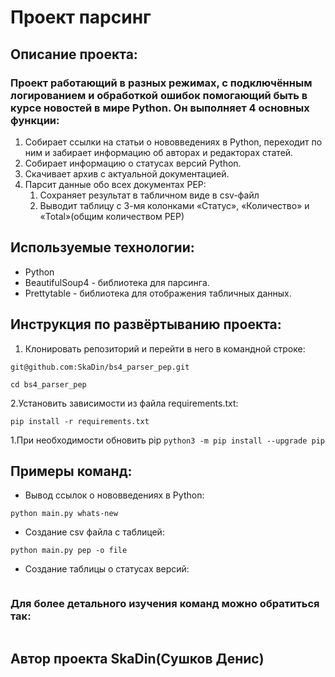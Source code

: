 # Проект парсинг

## Описание проекта:
###  Проект работающий в разных режимах, с подключённым  логированием и обработкой ошибок помогающий быть в курсе новостей в мире Python. Он выполняет 4 основных функции:

1. Собирает ссылки на статьи о нововведениях в Python, переходит по ним и забирает информацию об авторах и редакторах статей.
2. Собирает информацию о статусах версий Python.
3. Скачивает архив с актуальной документацией.
4. Парсит данные обо всех документах PEP:
    1. Cохраняет результат в табличном виде в csv-файл
    2. Выводит таблицу с 3-мя колонками «Статус», «Количество» и «Total»(общим количеством PEP)

## Используемые технологии:
* Python
* BeautifulSoup4 - библиотека для парсинга.
* Prettytable - библиотека для отображения табличных данных.

## Инструкция по развёртыванию проекта:
1. Клонировать репозиторий и перейти в него в командной строке:
```
git@github.com:SkaDin/bs4_parser_pep.git
```
```
cd bs4_parser_pep
```
2.Установить зависимости из файла requirements.txt:
```
pip install -r requirements.txt
```
   1.При необходимости обновить pip
    ```
    python3 -m pip install --upgrade pip
    ```

## Примеры команд:
* Вывод ссылок o нововведениях в Python:
```
python main.py whats-new
```
* Создание csv файла с таблицей:
```
python main.py pep -o file
```
* Создание таблицы о статусах версий:
```python main.py latest-versions -o pretty
```
### Для более детального изучения команд можно обратиться так:
```python main.py -h
```
## Автор проекта SkaDin(Сушков Денис)


